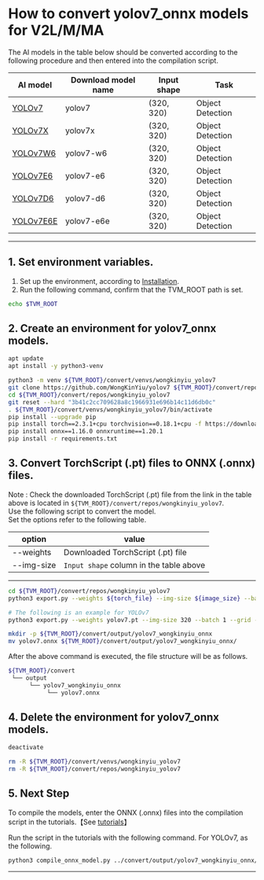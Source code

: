 # How to convert yolov7_onnx models for V2L/M/MA
<!-- Below is a list of AI models supported by this manual. -->
The AI models in the table below should be converted according to the following procedure and then entered into the compilation script.

| AI model                                                                                                                                     | Download model name             |Input shape    | Task              |
|----------------------------------------------------------------------------------------------------------------------------------------------|---------------------------------|---------------|-------------------|
| [YOLOv7](https://github.com/WongKinYiu/yolov7/releases/download/v0.1/yolov7.pt)                                                           |yolov7                          |(320, 320)     | Object Detection    |
| [YOLOv7X](https://github.com/WongKinYiu/yolov7/releases/download/v0.1/yolov7x.pt)                                                           |yolov7x                          |(320, 320)     | Object Detection    |
| [YOLOv7W6](https://github.com/WongKinYiu/yolov7/releases/download/v0.1/yolov7-w6.pt)                                                           |yolov7-w6                          |(320, 320)     | Object Detection    |
| [YOLOv7E6](https://github.com/WongKinYiu/yolov7/releases/download/v0.1/yolov7-e6.pt)                                                           |yolov7-e6                          |(320, 320)     | Object Detection    |
| [YOLOv7D6](https://github.com/WongKinYiu/yolov7/releases/download/v0.1/yolov7-d6.pt)                                                           |yolov7-d6                          |(320, 320)     | Object Detection    |
| [YOLOv7E6E](https://github.com/WongKinYiu/yolov7/releases/download/v0.1/yolov7-e6e.pt)                                                           |yolov7-e6e                          |(320, 320)     | Object Detection    |
---

## 1. Set environment variables.

1. Set up the environment, according to [Installation](../../../setup/README.md).  
2. Run the following command, confirm that the TVM_ROOT path is set.

```sh
echo $TVM_ROOT
```

## 2. Create an environment for yolov7_onnx models.

```sh
apt update
apt install -y python3-venv 

python3 -m venv ${TVM_ROOT}/convert/venvs/wongkinyiu_yolov7
git clone https://github.com/WongKinYiu/yolov7 ${TVM_ROOT}/convert/repos/wongkinyiu_yolov7
cd ${TVM_ROOT}/convert/repos/wongkinyiu_yolov7
git reset --hard "3b41c2cc709628a8c1966931e696b14c11d6db0c"
. ${TVM_ROOT}/convert/venvs/wongkinyiu_yolov7/bin/activate
pip install --upgrade pip 
pip install torch==2.3.1+cpu torchvision==0.18.1+cpu -f https://download.pytorch.org/whl/torch_stable.html
pip install onnx==1.16.0 onnxruntime==1.20.1
pip install -r requirements.txt
```

## 3. Convert TorchScript (.pt) files to ONNX (.onnx) files.

Note : Check the downloaded TorchScript (.pt) file from the link in the table above is located in `${TVM_ROOT}/convert/repos/wongkinyiu_yolov7`.\
Use the following script to convert the model. \
Set the options refer to the following table.

|option    |value                                  |
|----------|---------------------------------------|
|--weights |Downloaded TorchScript (.pt) file      |
|--img-size|`Input shape` column in the table above|
---

```sh
cd ${TVM_ROOT}/convert/repos/wongkinyiu_yolov7
python3 export.py --weights ${torch_file} --img-size ${image_size} --batch 1 --grid --simplify

# The following is an example for YOLOv7
python3 export.py --weights yolov7.pt --img-size 320 --batch 1 --grid --simplify

mkdir -p ${TVM_ROOT}/convert/output/yolov7_wongkinyiu_onnx
mv yolov7.onnx ${TVM_ROOT}/convert/output/yolov7_wongkinyiu_onnx/
```

After the above command is executed, the file structure will be as follows.

```sh
${TVM_ROOT}/convert
 └── output
      └── yolov7_wongkinyiu_onnx
           └── yolov7.onnx
```

## 4. Delete the environment for yolov7_onnx models.

```sh
deactivate

rm -R ${TVM_ROOT}/convert/venvs/wongkinyiu_yolov7
rm -R ${TVM_ROOT}/convert/repos/wongkinyiu_yolov7
```

## 5. Next Step

To compile the models, enter the ONNX (.onnx) files into the compilation script in the tutorials.【See [tutorials](../../../tutorials/)】

Run the script in the tutorials with the following command. For YOLOv7, as the following.

```sh
python3 compile_onnx_model.py ../convert/output/yolov7_wongkinyiu_onnx/yolov7.onnx -o yolov7_onnx -s 1,3,320,320 -i data
```

---- 
